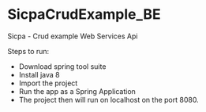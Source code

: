 # SicpaCrudExample_BE
Sicpa - Crud example Web Services Api

Steps to run:
- Download spring tool suite
- Install java 8 
- Import the project
- Run the app as a Spring Application
- The project then will run on localhost on the port 8080.

